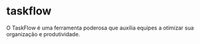 # taskflow
O TaskFlow é uma ferramenta poderosa que auxilia equipes a otimizar sua organização e produtividade.
